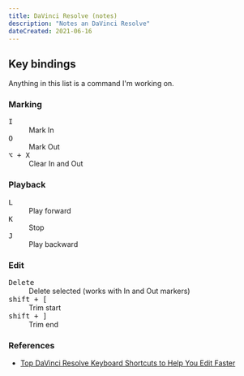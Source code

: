 ```yaml
---
title: DaVinci Resolve (notes)
description: "Notes an DaVinci Resolve"
dateCreated: 2021-06-16
---
```


## Key bindings

Anything in this list is a command I'm working on.

### Marking

<dl>
    <dt>
        <kbd>I</kbd>
    </dt>
    <dd>
        Mark In
    </dd>
    <dt>
        <kbd>O</kbd>
    </dt>
    <dd>
        Mark Out
    </dd>
    <dt>
        <kbd>⌥ + X</kbd>
    </dt>
    <dd>
        Clear In and Out
    </dd>
</dl>

### Playback

<dl>
    <dt>
        <kbd>L</kbd>
    </dt>
    <dd>
        Play forward
    </dd>
    <dt>
        <kbd>K</kbd>
    </dt>
    <dd>
        Stop
    </dd>
    <dt>
        <kbd>J</kbd>
    </dt>
    <dd>
        Play backward
    </dd>
</dl>

### Edit

<dl>
    <dt>
        <kbd>Delete</kbd>
    </dt>
    <dd>
        Delete selected (works with In and Out markers)
    </dd>
    <dt>
        <kbd>shift + [</kbd>
    </dt>
    <dd>
        Trim start
    </dd>
    <dt>
        <kbd>shift + ]</kbd>
    </dt>
    <dd>
        Trim end
    </dd>
</dl>

### References

- [Top DaVinci Resolve Keyboard Shortcuts to Help You Edit Faster](https://motionarray.com/learn/davinci-resolve/davinci-resolve-keyboard-shortcuts/)
